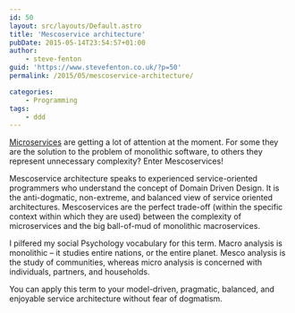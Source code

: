 ```yaml
---
id: 50
layout: src/layouts/Default.astro
title: 'Mescoservice architecture'
pubDate: 2015-05-14T23:54:57+01:00
author:
    - steve-fenton
guid: 'https://www.stevefenton.co.uk/?p=50'
permalink: /2015/05/mescoservice-architecture/

categories:
    - Programming
tags:
    - ddd
---
```


[Microservices](http://martinfowler.com/articles/microservices.html) are getting a lot of attention at the moment. For some they are the solution to the problem of monolithic software, to others they represent unnecessary complexity? Enter Mescoservices!

Mescoservice architecture speaks to experienced service-oriented programmers who understand the concept of Domain Driven Design. It is the anti-dogmatic, non-extreme, and balanced view of service oriented architectures. Mescoservices are the perfect trade-off (within the specific context within which they are used) between the complexity of microservices and the big ball-of-mud of monolithic macroservices.

I pilfered my social Psychology vocabulary for this term. Macro analysis is monolithic – it studies entire nations, or the entire planet. Mesco analysis is the study of communities, whereas micro analysis is concerned with individuals, partners, and households.

You can apply this term to your model-driven, pragmatic, balanced, and enjoyable service architecture without fear of dogmatism.